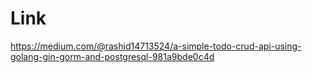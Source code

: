 # Link

https://medium.com/@rashid14713524/a-simple-todo-crud-api-using-golang-gin-gorm-and-postgresql-981a9bde0c4d
